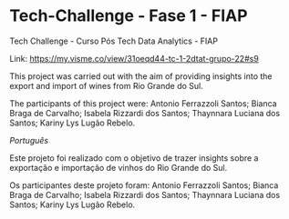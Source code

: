 # Tech-Challenge - Fase 1 - FIAP
Tech Challenge - Curso Pós Tech Data Analytics - FIAP

Link: https://my.visme.co/view/31oeqd44-tc-1-2dtat-grupo-22#s9

This project was carried out with the aim of providing insights into the export and import of wines from Rio Grande do Sul.

The participants of this project were:
Antonio Ferrazzoli Santos;
Bianca Braga de Carvalho;
Isabela Rizzardi dos Santos;
Thaynnara Luciana dos Santos;
Kariny Lys Lugão Rebelo.

*Português*

Este projeto foi realizado com o objetivo de trazer insights sobre a exportação e importação de vinhos do Rio Grande do Sul.

Os participantes deste projeto foram: 
Antonio Ferrazzoli Santos;
Bianca Braga de Carvalho;
Isabela Rizzardi dos Santos;
Thaynnara Luciana dos Santos;
Kariny Lys Lugão Rebelo.
